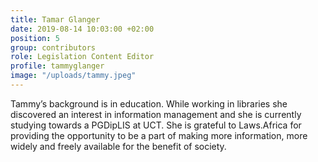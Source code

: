 ```yaml
---
title: Tamar Glanger
date: 2019-08-14 10:03:00 +02:00
position: 5
group: contributors
role: Legislation Content Editor
profile: tammyglanger
image: "/uploads/tammy.jpeg"
---
```


Tammy’s background is in education. While working in libraries she discovered an interest in information management and she is currently studying towards a PGDipLIS at UCT. She is grateful to Laws.Africa for providing the opportunity to be a part of making more information, more widely and freely available for the benefit of society.